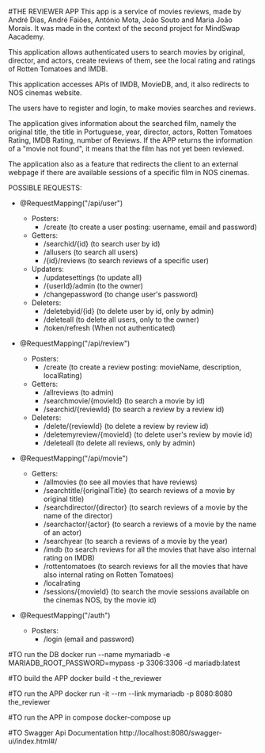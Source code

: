 #THE REVIEWER APP
This app is a service of movies reviews, made by André Dias, André Faiões, António Mota, João Souto and Maria João Morais.
It was made in the context of the second project for MindSwap Aacademy.

This application allows authenticated users to search movies by original, director, and actors, create reviews of them,
see the local rating and ratings of Rotten Tomatoes and IMDB.

This application accesses APIs of IMDB, MovieDB, and, it also redirects to NOS cinemas website.

The users have to register and login, to make movies searches and reviews.

The application gives information about the searched film, namely the original title, the title in Portuguese, year,
director, actors, Rotten Tomatoes Rating, IMDB Rating, number of Reviews. If the APP returns the information of a "movie 
not found", it means that the film has not yet been reviewed.

The application also as a feature that redirects the client to an external webpage if there are available sessions of a specific film in NOS cinemas.

POSSIBLE REQUESTS:

- @RequestMapping("/api/user")
  - Posters:
    - /create (to create a user posting: username, email and password)
  - Getters:
    - /searchid/{id} (to search user by id)
    - /allusers (to search all users)
    - /{id}/reviews (to search reviews of a specific user)
  - Updaters:
    - /updatesettings (to update all)
    - /{userId}/admin (to the owner)
    - /changepassword (to change user's password)
  - Deleters:
    - /deletebyid/{id} (to delete user by id, only by admin)
    - /deleteall (to delete all users, only to the owner)
    - /token/refresh (When not authenticated)


- @RequestMapping("/api/review")
  - Posters:
    - /create (to create a review posting: movieName, description, localRating)
  - Getters:
    - /allreviews (to admin)
    - /searchmovie/{movieId} (to search a movie by id)
    - /searchid/{reviewId} (to search a review by a review id)
  - Deleters:
    - /delete/{reviewId} (to delete a review by review id)
    - /deletemyreview/{movieId} (to delete user's review by movie id)
    - /deleteall (to delete all reviews, only by admin)


- @RequestMapping("/api/movie")
  - Getters:
    - /allmovies (to see all movies that have reviews)
    - /searchtitle/{originalTitle} (to search reviews of a movie by original title)
    - /searchdirector/{director} (to search reviews of a movie by the name of the director)
    - /searchactor/{actor} (to search a reviews of a movie by the name of an actor)
    - /searchyear (to search a reviews of a movie by the year)
    - /imdb (to search reviews for all the movies that have also internal rating on IMDB)
    - /rottentomatoes (to search reviews for all the movies that have also internal rating on Rotten Tomatoes)
    - /localrating 
    - /sessions/{movieId} (to search the movie sessions available on the cinemas NOS, by the movie id)
    

- @RequestMapping("/auth")
  - Posters:
    - /login (email and password)
    

#TO run the DB
docker run --name mymariadb -e MARIADB_ROOT_PASSWORD=mypass -p 3306:3306 -d mariadb:latest


#TO build the APP
docker build -t the_reviewer


#TO run the APP
docker run -it --rm --link mymariadb  -p 8080:8080 the_reviewer


#TO run the APP in compose
docker-compose up

#TO Swagger Api Documentation
http://localhost:8080/swagger-ui/index.html#/